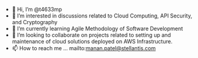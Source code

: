 - 👋 Hi, I’m @t4633mp
- 👀 I’m interested in discussions related to Cloud Computing, API Security, and Cryptography
- 🌱 I’m currently learning Agile Methodology of Software Development
- 💞️ I’m looking to collaborate on projects related to setting up and maintenance of cloud solutions deployed on AWS Infrastructure.
- 📫 How to reach me ... mailto:manan.patel@stellantis.com

<!---
t4633mp/t4633mp is a ✨ special ✨ repository because its `README.md` (this file) appears on your GitHub profile.
You can click the Preview link to take a look at your changes.
--->
